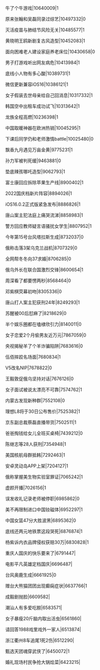 牛了个牛游戏|10640009|1

原来张翰和吴磊同录过综艺|10497332|0

灭活疫苗与肺结节风险无关|10485577|1

黄晓明王鸥新剧复古风造型|10452083|1

面向困难老人建设家庭养老床位|10430658|0

男子打游戏听出网友病危|10413984|1

底线小人物有多心酸|10389731|1

微信更新兼容iOS16|10386121|1

女子假装去世母亲给自己回消息|10317332|1

韩国空中出租车成功试飞|10313642|1

龙族全程高燃|10236398|1

中国取暖神器在欧洲热销|10045295|1

下课后同学仍和老师激情battle|10025480|0

飘香九月遇见万亩金黄|9775231|1

孙力军被判死缓|9463881|0

垫底辣孩哪吒造型|9062793|1

富士康回应拆除苹果生产线|8900402|1

2022国庆档新片阵容|8894026|1

iOS16.0.2正式版紧急发布|8886826|1

唐山案主犯法庭上痛哭流涕|8858983|1

警方回应教师疑言语骚扰女学生|8807952|1

今年第15号台风塔拉斯生成|8732037|0

俄称击落3架乌克兰战机|8707329|0

全网帮冬冬向37求婚|8706285|0

俄乌外长在联合国激烈交锋|8600654|1

周深看了都要愣两秒|8568464|0

邓紫棋荧幕初吻|8305336|0

唐山打人案主犯获刑24年|8249293|1

苏醒被00后怼麻了|8218629|0

半个娱乐圈都在嗑棣欣引力|8140011|0

女子恋爱2个月偷男友近万元|7867059|0

央视揭秘羊了个羊诈骗陷阱|7683616|0

伍佰摔跤名场面|7680834|1

V5改名NIP|7678822|0

王毅敦促俄乌坚持对话|7676126|0

女子面试被说太漂亮不可靠|7574762|1

内蒙古发现新种群|7552108|0

理想L8将于30日公布售价|7525382|1

京东副总裁蔡磊直播带货|7502511|1

爸爸掏钱给女儿全班买桌椅|7439212|0

陈继志等28人获刑|7354948|1

美国核航母群抵韩|7292463|1

安卓灵动岛APP上架|7204127|1

俄称掌握美生物实验室罪证|7065242|1

虚颜开播|7026156|1

误发收礼记录老师被停职|6985862|0

美不再限制进口中国钕磁体|6952297|1

中国女篮47分大胜波黑|6895362|0

底线还两元地铁票这段哭死|6876874|1

杨紫诉内衣品牌侵权获赔30万|6830828|1

重庆人国庆的快乐要来了|6791447|

电影平凡英雄定档国庆|6696487|

台风奥鹿生成|6661925|0

赠台大熊猫团团出现癫痫症状|6637766|1

成毅剧抛脸|6609582|

潮汕人有多爱吃朥|6583571|

女子暴瘦20斤脑内取出活虫|6561860|

请回答1988戏里戏外一家人|6513874|

浙江衢州8车追尾1死2伤|6512290|

甄选天团魂穿武侠了|6450072|1

婚礼现场村民争抢大锅烩菜|6423215|

